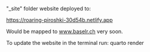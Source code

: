 
"_site" folder website deployed to:

https://roaring-piroshki-30d54b.netlify.app

Would be mapped to www.baselr.ch very soon.


To update the website in the terminal run: 
quarto render

